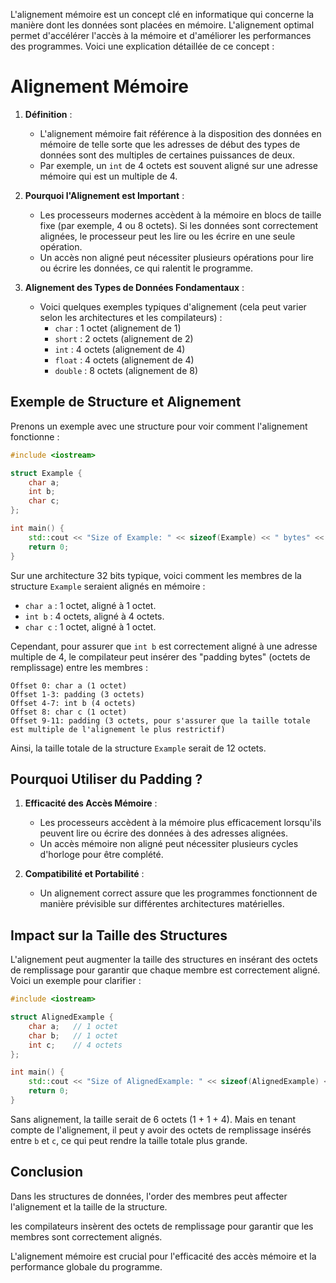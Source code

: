 L'alignement mémoire est un concept clé en informatique qui concerne la manière dont les données sont placées en mémoire. L'alignement optimal permet d'accélérer l'accès à la mémoire et d'améliorer les performances des programmes. Voici une explication détaillée de ce concept :

# Alignement Mémoire

1. **Définition** :
   - L'alignement mémoire fait référence à la disposition des données en mémoire de telle sorte que les adresses de début des types de données sont des multiples de certaines puissances de deux.
   - Par exemple, un `int` de 4 octets est souvent aligné sur une adresse mémoire qui est un multiple de 4.

2. **Pourquoi l'Alignement est Important** :
   - Les processeurs modernes accèdent à la mémoire en blocs de taille fixe (par exemple, 4 ou 8 octets). Si les données sont correctement alignées, le processeur peut les lire ou les écrire en une seule opération.
   - Un accès non aligné peut nécessiter plusieurs opérations pour lire ou écrire les données, ce qui ralentit le programme.

3. **Alignement des Types de Données Fondamentaux** :
   - Voici quelques exemples typiques d'alignement (cela peut varier selon les architectures et les compilateurs) :
     - `char` : 1 octet (alignement de 1)
     - `short` : 2 octets (alignement de 2)
     - `int` : 4 octets (alignement de 4)
     - `float` : 4 octets (alignement de 4)
     - `double` : 8 octets (alignement de 8)

## Exemple de Structure et Alignement

Prenons un exemple avec une structure pour voir comment l'alignement fonctionne :

```cpp
#include <iostream>

struct Example {
    char a;
    int b;
    char c;
};

int main() {
    std::cout << "Size of Example: " << sizeof(Example) << " bytes" << std::endl;
    return 0;
}
```

Sur une architecture 32 bits typique, voici comment les membres de la structure `Example` seraient alignés en mémoire :

- `char a` : 1 octet, aligné à 1 octet.
- `int b` : 4 octets, aligné à 4 octets.
- `char c` : 1 octet, aligné à 1 octet.

Cependant, pour assurer que `int b` est correctement aligné à une adresse multiple de 4, le compilateur peut insérer des "padding bytes" (octets de remplissage) entre les membres :

```
Offset 0: char a (1 octet)
Offset 1-3: padding (3 octets)
Offset 4-7: int b (4 octets)
Offset 8: char c (1 octet)
Offset 9-11: padding (3 octets, pour s'assurer que la taille totale est multiple de l'alignement le plus restrictif)
```

Ainsi, la taille totale de la structure `Example` serait de 12 octets.

## Pourquoi Utiliser du Padding ?

1. **Efficacité des Accès Mémoire** :
   - Les processeurs accèdent à la mémoire plus efficacement lorsqu'ils peuvent lire ou écrire des données à des adresses alignées.
   - Un accès mémoire non aligné peut nécessiter plusieurs cycles d'horloge pour être complété.

2. **Compatibilité et Portabilité** :
   - Un alignement correct assure que les programmes fonctionnent de manière prévisible sur différentes architectures matérielles.

## Impact sur la Taille des Structures

L'alignement peut augmenter la taille des structures en insérant des octets de remplissage pour garantir que chaque membre est correctement aligné. Voici un exemple pour clarifier :

```cpp
#include <iostream>

struct AlignedExample {
    char a;   // 1 octet
    char b;   // 1 octet
    int c;    // 4 octets
};

int main() {
    std::cout << "Size of AlignedExample: " << sizeof(AlignedExample) << " bytes" << std::endl;
    return 0;
}
```

Sans alignement, la taille serait de 6 octets (1 + 1 + 4). Mais en tenant compte de l'alignement, il peut y avoir des octets de remplissage insérés entre `b` et `c`, ce qui peut rendre la taille totale plus grande.

## Conclusion

Dans les structures de données, l'order des membres peut affecter l'alignement et la taille de la structure. 

les compilateurs insèrent des octets de remplissage pour garantir que les membres sont correctement alignés.


L'alignement mémoire est crucial pour l'efficacité des accès mémoire et la performance globale du programme.

